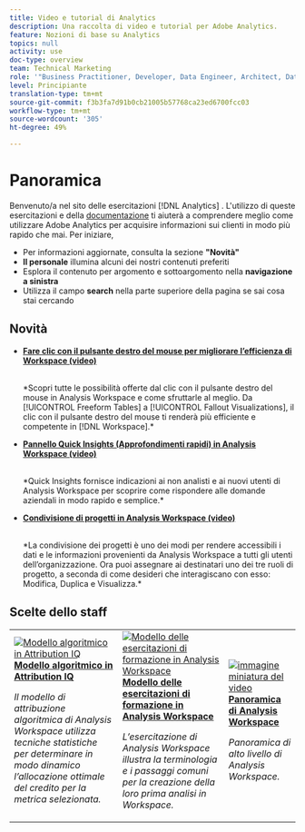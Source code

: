 ```yaml
---
title: Video e tutorial di Analytics
description: Una raccolta di video e tutorial per Adobe Analytics.
feature: Nozioni di base su Analytics
topics: null
activity: use
doc-type: overview
team: Technical Marketing
role: '"Business Practitioner, Developer, Data Engineer, Architect, Data Architect, Administrator, Leader"'
level: Principiante
translation-type: tm+mt
source-git-commit: f3b3fa7d91b0cb21005b57768ca23ed6700fcc03
workflow-type: tm+mt
source-wordcount: '305'
ht-degree: 49%

---
```



# Panoramica

Benvenuto/a nel sito delle esercitazioni [!DNL Analytics] .  L&#39;utilizzo di queste esercitazioni e della [documentazione](https://docs.adobe.com/content/help/it-IT/analytics/landing/home.html) ti aiuterà a comprendere meglio come utilizzare Adobe Analytics per acquisire informazioni sui clienti in modo più rapido che mai.  Per iniziare,
* Per informazioni aggiornate, consulta la sezione **&quot;Novità&quot;**
* **Il personale** illumina alcuni dei nostri contenuti preferiti
* Esplora il contenuto per argomento e sottoargomento nella **navigazione a sinistra**
* Utilizza il campo **search** nella parte superiore della pagina se sai cosa stai cercando

## Novità

* **[Fare clic con il pulsante destro del mouse per migliorare l’efficienza di Workspace (video)](analysis-workspace/navigating-workspace-projects/right-click-for-workspace-efficiency.md)**

   <br>
   *Scopri tutte le possibilità offerte dal clic con il pulsante destro del mouse in Analysis Workspace e come sfruttarle al meglio. Da [!UICONTROL Freeform Tables] a [!UICONTROL Fallout Visualizations], il clic con il pulsante destro del mouse ti renderà più efficiente e competente in [!DNL Workspace].*

* **[Pannello Quick Insights (Approfondimenti rapidi) in Analysis Workspace (video)](analysis-workspace/using-panels/quick-insights-panel-in-analysis-workspace.md)**

   <br>
   *Quick Insights fornisce indicazioni ai non analisti e ai nuovi utenti di Analysis Workspace per scoprire come rispondere alle domande aziendali in modo rapido e semplice.*

* **[Condivisione di progetti in Analysis Workspace (video)](analysis-workspace/curate-and-share-projects/project-sharing-in-analysis-workspace.md)**

   <br>
   *La condivisione dei progetti è uno dei modi per rendere accessibili i dati e le informazioni provenienti da Analysis Workspace a tutti gli utenti dell’organizzazione. Ora puoi assegnare ai destinatari uno dei tre ruoli di progetto, a seconda di come desideri che interagiscano con esso: Modifica, Duplica e Visualizza.*

## Scelte dello staff

<table>
<tr>
  <td>
    <a href="analysis-workspace/attribution-iq/algorithmic-model-in-attribution-iq.md">
      <img alt="Modello algoritmico in Attribution IQ" src="assets/36205.jpg" />
    </a>
    <div>
      <a href="analysis-workspace/attribution-iq/algorithmic-model-in-attribution-iq.md">
    <strong>Modello algoritmico in Attribution IQ</strong>
    </a>
    </div>
    <p>
    <em>Il modello di attribuzione algoritmica di Analysis Workspace utilizza tecniche statistiche per determinare in modo dinamico l’allocazione ottimale del credito per la metrica selezionata.</em>
    <p>
  </td>
   <td>
    <a href="analysis-workspace/navigating-workspace-projects/training-tutorial-template-in-analysis-workspace.md">
      <img alt="Modello delle esercitazioni di formazione in Analysis Workspace" src="assets/33773.jpg" />
    </a>
    <div>
      <a href="analysis-workspace/navigating-workspace-projects/training-tutorial-template-in-analysis-workspace.md">
    <strong>Modello delle esercitazioni di formazione in Analysis Workspace</strong>
    </a>
    </div>
    <p>
    <em>L’esercitazione di Analysis Workspace illustra la terminologia e i passaggi comuni per la creazione della loro prima analisi in Workspace.</em>
    <p>
  </td>
  <td>
    <a href="analysis-workspace/analysis-workspace-basics/analysis-workspace-overview.md">
      <img alt="immagine miniatura del video "Panoramica di Analysis Workspace"" src="assets/thumb_analysis-workspace-overview.png" />
    </a>
    <div>
      <a href="analysis-workspace/analysis-workspace-basics/analysis-workspace-overview.md">
    <strong>Panoramica di Analysis Workspace</strong>
    </a>
    </div>
    <p>
    <em>Panoramica di alto livello di Analysis Workspace.</em>
    <p>
  </td>
</tr>
</table>

